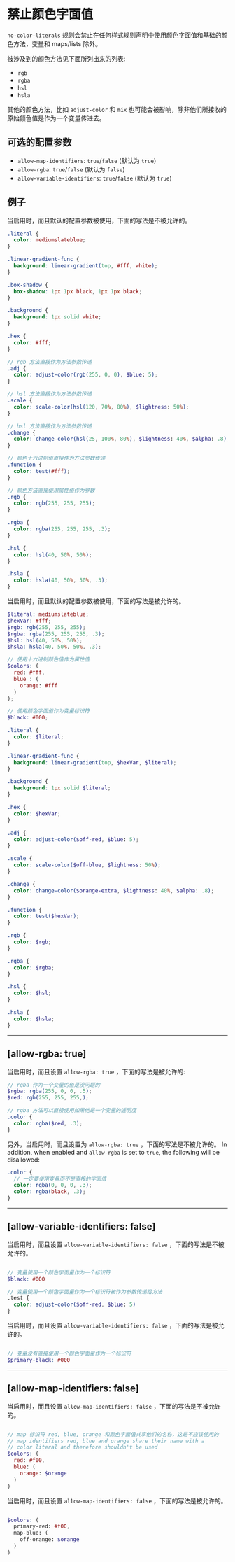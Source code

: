 # 禁止颜色字面值

`no-color-literals` 规则会禁止在任何样式规则声明中使用颜色字面值和基础的颜色方法，变量和 maps/lists 除外。

被涉及到的颜色方法见下面所列出来的列表:
* `rgb`
* `rgba`
* `hsl`
* `hsla`

其他的颜色方法，比如 `adjust-color` 和 `mix` 也可能会被影响，除非他们所接收的原始颜色值是作为一个变量传进去。

## 可选的配置参数

* `allow-map-identifiers`: `true`/`false` (默认为 `true`)
* `allow-rgba`: `true`/`false` (默认为 `false`)
* `allow-variable-identifiers`: `true`/`false` (默认为 `true`)

## 例子

当启用时，而且默认的配置参数被使用，下面的写法是不被允许的。

```scss
.literal {
  color: mediumslateblue;
}

.linear-gradient-func {
  background: linear-gradient(top, #fff, white);
}

.box-shadow {
  box-shadow: 1px 1px black, 1px 1px black;
}

.background {
  background: 1px solid white;
}

.hex {
  color: #fff;
}

// rgb 方法直接作为方法参数传递
.adj {
  color: adjust-color(rgb(255, 0, 0), $blue: 5);
}

// hsl 方法直接作为方法参数传递
.scale {
  color: scale-color(hsl(120, 70%, 80%), $lightness: 50%);
}

// hsl 方法直接作为方法参数传递
.change {
  color: change-color(hsl(25, 100%, 80%), $lightness: 40%, $alpha: .8);
}

// 颜色十六进制值直接作为方法参数传递
.function {
  color: test(#fff);
}

// 颜色方法直接使用属性值作为参数
.rgb {
  color: rgb(255, 255, 255);
}

.rgba {
  color: rgba(255, 255, 255, .3);
}

.hsl {
  color: hsl(40, 50%, 50%);
}

.hsla {
  color: hsla(40, 50%, 50%, .3);
}

```

当启用时，而且默认的配置参数被使用，下面的写法是被允许的。

```scss
$literal: mediumslateblue;
$hexVar: #fff;
$rgb: rgb(255, 255, 255);
$rgba: rgba(255, 255, 255, .3);
$hsl: hsl(40, 50%, 50%);
$hsla: hsla(40, 50%, 50%, .3);

// 使用十六进制颜色值作为属性值
$colors: (
  red: #fff,
  blue : (
    orange: #fff
  )
);

// 使用颜色字面值作为变量标识符
$black: #000;

.literal {
  color: $literal;
}

.linear-gradient-func {
  background: linear-gradient(top, $hexVar, $literal);
}

.background {
  background: 1px solid $literal;
}

.hex {
  color: $hexVar;
}

.adj {
  color: adjust-color($off-red, $blue: 5);
}

.scale {
  color: scale-color($off-blue, $lightness: 50%);
}

.change {
  color: change-color($orange-extra, $lightness: 40%, $alpha: .8);
}

.function {
  color: test($hexVar);
}

.rgb {
  color: $rgb;
}

.rgba {
  color: $rgba;
}

.hsl {
  color: $hsl;
}

.hsla {
  color: $hsla;
}
```

---

## [allow-rgba: true]

当启用时，而且设置 `allow-rgba: true` ，下面的写法是被允许的:

```scss
// rgba 作为一个变量的值是没问题的
$rgba: rgba(255, 0, 0, .5);
$red: rgb(255, 255, 255,);

// rgba 方法可以直接使用如果他是一个变量的透明度
.color {
  color: rgba($red, .3);
}
```

另外，当启用时，而且设置为 `allow-rgba: true` ，下面的写法是不被允许的。
In addition, when enabled and `allow-rgba` is set to `true`, the following will be disallowed:

```scss
.color {
  // 一定要使用变量而不是直接的字面值
  color: rgba(0, 0, 0, .3);
  color: rgba(black, .3);
}
```

---

## [allow-variable-identifiers: false]

当启用时，而且设置 `allow-variable-identifiers: false` ，下面的写法是不被允许的。

```scss

// 变量使用一个颜色字面量作为一个标识符
$black: #000

// 变量使用一个颜色字面量作为一个标识符被作为参数传递给方法
.test {
  color: adjust-color($off-red, $blue: 5)
}

```

当启用时，而且设置 `allow-variable-identifiers: false` ，下面的写法是被允许的。

```scss

// 变量没有直接使用一个颜色字面量作为一个标识符
$primary-black: #000

```

---

## [allow-map-identifiers: false]

当启用时，而且设置 `allow-map-identifiers: false` ，下面的写法是不被允许的。

```scss

// map 标识符 red, blue, orange 和颜色字面值共享他们的名称，这是不应该使用的
// map identifiers red, blue and orange share their name with a
// color literal and therefore shouldn't be used
$colors: (
  red: #f00,
  blue: (
    orange: $orange
  )
)

```

当启用时，而且设置 `allow-map-identifiers: false` ，下面的写法是被允许的。

```scss

$colors: (
  primary-red: #f00,
  map-blue: (
    off-orange: $orange
  )
)

```

